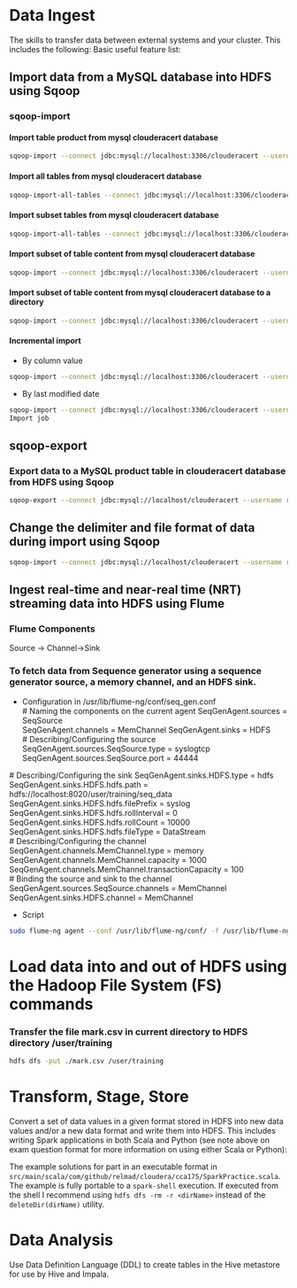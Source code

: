 # Data Ingest
The skills to transfer data between external systems and your cluster. This includes the following:
Basic useful feature list:
## Import data from a MySQL database into HDFS using Sqoop
### sqoop-import
#### Import table product from mysql clouderacert database
```sh
sqoop-import --connect jdbc:mysql://localhost:3306/clouderacert --username root --password cloudera -m 2 --table product
```
#### Import all tables from mysql clouderacert database
```sh
sqoop-import-all-tables --connect jdbc:mysql://localhost:3306/clouderacert --username root --password cloudera -m 2  
```
#### Import subset tables from mysql clouderacert database
```sh
sqoop-import-all-tables --connect jdbc:mysql://localhost:3306/clouderacert --username root --password cloudera -m 2 --exclude-tables product_trans
```
#### Import subset of table content from mysql clouderacert database
```sh
sqoop-import --connect jdbc:mysql://localhost:3306/clouderacert --username root --password cloudera --table product --where "trype='hospital'"
```
#### Import subset of table content from mysql clouderacert database to a directory
```sh 
sqoop-import --connect jdbc:mysql://localhost:3306/clouderacert --username root --password cloudera --query 'select * from product_trans where product_id=1 AND $CONDITIONS' --target-dir hdfs://quickstart.cloudera:8020/user/cloudera/product_trans -m 2 --split-by product_trans.trans_id
```
#### Incremental import
 * By column value
  ```sh
sqoop-import --connect jdbc:mysql://localhost:3306/clouderacert --username root --password cloudera --incremental append --table product_trans --check-column trans_id --last-value 4
```
 * By last modified date
 ```sh
sqoop-import --connect jdbc:mysql://localhost:3306/clouderacert --username root --password cloudera --incremental lastmodified --table product_trans --check-column <date_column> --last-value <timestamp>
Import job
```
## sqoop-export
### Export data to a MySQL product table in clouderacert database from HDFS using Sqoop
```sh
sqoop-export --connect jdbc:mysql://localhost/clouderacert --username root -P --table productc --export-dir ./product -m 10
```
## Change the delimiter and file format of data during import using Sqoop
```sh
sqoop-import --connect jdbc:mysql://localhost/clouderacert --username root -P --table product --fields-terminated-by '|' --lines-terminated-by '\t' --as-textfile -m 1
```
## Ingest real-time and near-real time (NRT) streaming data into HDFS using Flume
### Flume Components
Source -> Channel->Sink
### To fetch data from Sequence generator using a sequence generator source, a memory channel, and an HDFS sink.
* Configuration  in /usr/lib/flume-ng/conf/seq_gen.conf  
\# Naming the components on the current agent 
SeqGenAgent.sources = SeqSource   
SeqGenAgent.channels = MemChannel 
SeqGenAgent.sinks = HDFS  
\# Describing/Configuring the source 
SeqGenAgent.sources.SeqSource.type = syslogtcp
SeqGenAgent.sources.SeqSource.port = 44444  
  
\# Describing/Configuring the sink
SeqGenAgent.sinks.HDFS.type = hdfs 
SeqGenAgent.sinks.HDFS.hdfs.path = hdfs://localhost:8020/user/training/seq_data
SeqGenAgent.sinks.HDFS.hdfs.filePrefix = syslog 
SeqGenAgent.sinks.HDFS.hdfs.rollInterval = 0
SeqGenAgent.sinks.HDFS.hdfs.rollCount = 10000
SeqGenAgent.sinks.HDFS.hdfs.fileType = DataStream   
\# Describing/Configuring the channel 
SeqGenAgent.channels.MemChannel.type = memory 
SeqGenAgent.channels.MemChannel.capacity = 1000 
SeqGenAgent.channels.MemChannel.transactionCapacity = 100   
\# Binding the source and sink to the channel 
SeqGenAgent.sources.SeqSource.channels = MemChannel
SeqGenAgent.sinks.HDFS.channel = MemChannel 
* Script
```sh
sudo flume-ng agent --conf /usr/lib/flume-ng/conf/ -f /usr/lib/flume-ng/conf/seq_gen.conf  -n SeqGenAgent
```
# Load data into and out of HDFS using the Hadoop File System (FS) commands
### Transfer the file mark.csv in current directory to HDFS directory /user/training
```sh
hdfs dfs -put ./mark.csv /user/training
```
# Transform, Stage, Store
Convert a set of data values in a given format stored in HDFS into new data values and/or a new data format and write them into HDFS. This includes writing Spark applications in both Scala and Python (see note above on exam question format for more information on using either Scala or Python):

The example solutions for part in an executable format in `src/main/scala/com/github/relmad/cloudera/cca175/SparkPractice.scala`.
The example is fully portable to a `spark-shell` execution. If executed from the shell I recommend using `hdfs dfs -rm -r <dirName>` instead of the `deleteDir(dirName)` utility.

# Data Analysis
Use Data Definition Language (DDL) to create tables in the Hive metastore for use by Hive and Impala.